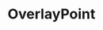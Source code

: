 ---
title: "OverlayPoint"
description: "Overlays an oval on top of an image."
icon: "point_scan"
weight: 4160000
draft: false
---